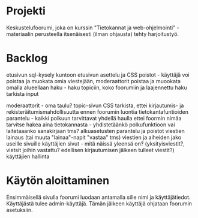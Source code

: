 

# Projekti

Keskustelufoorumi, joka on kurssin "Tietokannat ja web-ohjelmointi" -materiaalin perusteella itsenäisesti (ilman ohjausta) tehty harjoitustyö.

# Backlog
etusivun sql-kysely kuntoon
etusivun asettelu ja CSS
poistot - käyttäjä voi poistaa ja muokata omia viestejään, moderaattorit poistaa ja muookata omalla alueellaan
haku - haku topiciin, koko foorumiin ja laajennettu haku
tarkista input

moderaattorit - oma taulu?
topic-sivun CSS
tarkista, ettei kirjautumis- ja rekisteräitumismahdollisuutta ennen foorumin luontia
tietokantafuntioiden parantelu - kaikki polkuun tarvittavat yhdellä haulla
ettei foormin nimäa tarvitse hakea aina tietokannasta - yhdistetäänkö polkufunktioon vai laitetaaanko sanakirjaan tms?
alkuasetusten parantelu ja poistot
viestien lainaus (tai muuta "lainaa"-napit "vastaa" tms)
viestien ja aiheiden jako useille sivuille
käyttäjien sivut - mitä näissä yleensä on? (yksityisviestit?, vietsit joihin vastattu? edellisen kirjautumisen jälkeen tulleet viestit?)
käyttäjien hallinta


# Käytön aloittaminen

Ensimmäisellä sivulla foorumi luodaan antamalla sille nimi ja käyttäjätiedot. Käyttäjästä tulee admin-käyttäjä. Tämän jälkeen käyttäjä ohjataan foorumin asetuksiin.





